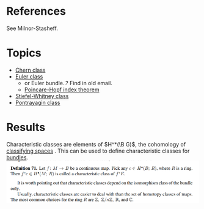 
# References

See Milnor-Stasheff.

# Topics

- [Chern class](Chern%20class)
- [Euler class](Euler%20class.md) 
	- or Euler bundle..? Find in old email.
	- [Poincare-Hopf index theorem](Poincare-Hopf%20index%20theorem)
- [Stiefel-Whitney class](Stiefel-Whitney%20class)
- [Pontrayagin class](Pontrayagin%20class)

# Results

Characteristic classes are elements of $H^*(\B G)$, the cohomology of [classifying spaces](classifying%20space.md) .
This can be used to define characteristic classes for [bundles](bundle.md).
![](attachments/Pasted%20image%2020210613124812.png)